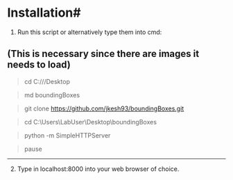 # Installation#

1. Run this script or alternatively type them into cmd:


 (This is necessary since there are images it needs to load)
 ---
 
 > cd C:/<yourUserNameHere>/<user>/Desktop

 > md boundingBoxes

 > git clone https://github.com/jkesh93/boundingBoxes.git 

 > cd C:\Users\LabUser\Desktop\boundingBoxes

 > python -m SimpleHTTPServer

 > pause

 ---
 
2. Type in localhost:8000 into your web browser of choice.